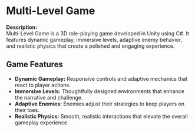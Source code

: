 # Multi-Level Game

**Description:**  
Multi-Level Game is a 3D role-playing game developed in Unity using C#. It features dynamic gameplay, immersive levels, adaptive enemy behavior, and realistic physics that create a polished and engaging experience.

## Game Features
- **Dynamic Gameplay:** Responsive controls and adaptive mechanics that react to player actions.
- **Immersive Levels:** Thoughtfully designed environments that enhance the narrative and challenge.
- **Adaptive Enemies:** Enemies adjust their strategies to keep players on their toes.
- **Realistic Physics:** Smooth, realistic interactions that elevate the overall gameplay experience.
